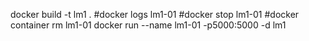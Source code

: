 docker build -t lm1 .
#docker logs lm1-01
#docker stop lm1-01
#docker container rm lm1-01
docker run --name lm1-01 -p5000:5000 -d lm1
